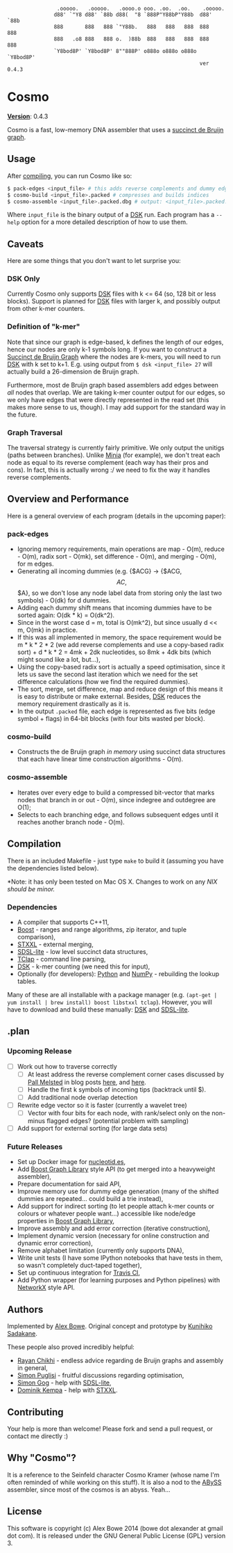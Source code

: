 
                    .ooooo.   .ooooo.   .oooo.o ooo. .oo.  .oo.    .ooooo.  
                   d88' `"Y8 d88' `88b d88(  "8 `888P"Y88bP"Y88b  d88' `88b 
                   888       888   888 `"Y88b.   888   888   888  888   888 
                   888   .o8 888   888 o.  )88b  888   888   888  888   888 
                   `Y8bod8P' `Y8bod8P' 8""888P' o888o o888o o888o `Y8bod8P' 
                                                                  ver 0.4.3


# Cosmo

[**Version**][semver]: 0.4.3

Cosmo is a fast, low-memory DNA assembler that uses a [succinct de Bruijn graph][succ].


## Usage

After [compiling](#compilation), you can run Cosmo like so:

```sh
$ pack-edges <input_file> # this adds reverse complements and dummy edges, and packs them
$ cosmo-build <input_file>.packed # compresses and builds indices
$ cosmo-assemble <input_file>.packed.dbg # output: <input_file>.packed.dbg.fasta
```

Where `input_file` is the binary output of a [DSK][dsk] run. Each program has a `--help` option for a more
detailed description of how to use them.


## Caveats

Here are some things that you don't want to let surprise you:

### DSK Only

Currently Cosmo only supports [DSK][dsk] files with k <= 64 (so, 128 bit or less blocks).
Support is planned for [DSK][dsk] files with larger k, and possibly output from other k-mer
counters.

### Definition of "k-mer"

Note that since our graph is edge-based, k defines the length of our edges, hence our nodes are only k-1 symbols long.
If you want to construct a [Succinct de Bruijn Graph][succ] where the nodes are k-mers, you will need to run [DSK][dsk]
with k set to k+1. E.g. using output from `$ dsk <input_file> 27` will actually build a 26-dimension de Bruijn graph.

Furthermore, most de Bruijn graph based assemblers add edges between *all* nodes that overlap. We are taking k-mer counter
output for our edges, so we only have edges that were directly represented in the read set (this makes more sense to us, though).
I may add support for the standard way in the future.

### Graph Traversal

The traversal strategy is currently fairly primitive. We only output the unitigs (paths between branches).
Unlike [Minia][minia] (for example), we don't treat each node as equal to its reverse complement (each way
has their pros and cons). In fact, this is actually wrong :/ we need to fix the way it handles reverse complements.


## Overview and Performance

Here is a general overview of each program (details in the upcoming paper):

### pack-edges  
- Ignoring memory requirements, main operations are map - O(m), reduce - O(m), radix sort - O(mk), set difference - O(m), and merging - O(m), for m edges.
- Generating all incoming dummies (e.g. {$ACG} -> {$ACG, $$AC, $$$A}, so we don't lose any node label data from storing only the last two symbols) - O(dk) for d dummies.
- Adding each dummy shift means that incoming dummies have to be sorted again: O(dk * k) = O(dk^2).
- Since in the worst case d = m, total is O(mk^2), but since usually d << m, O(mk) in practice.
- If this was all implemented in memory, the space requirement would be m * k * 2 * 2 (we add reverse complements and use a copy-based radix sort) + d * k * 2 = 4mk + 2dk
nucleotides, so 8mk + 4dk bits (which might sound like a lot, but...),
- Using the copy-based radix sort is actually a speed optimisation, since it lets us save the second last iteration which we need for the set difference calculations (how we find the required dummies).
- The sort, merge, set difference, map and reduce design of this means it is easy to distribute or make external. Besides, [DSK][dsk] reduces the memory requirement drastically as it is.
- In the output `.packed` file, each edge is represented as five bits (edge symbol + flags) in 64-bit blocks (with four bits wasted per block).

### cosmo-build  
- Constructs the de Bruijn graph *in memory* using succinct data structures that each have linear time construction algorithms - O(m).

### cosmo-assemble  
- Iterates over every edge to build a compressed bit-vector that marks nodes that branch in or out - O(m), since indegree and outdegree are O(1);
- Selects to each branching edge, and follows subsequent edges until it reaches another branch node - O(m).


## Compilation

There is an included Makefile - just type `make` to build it (assuming you have the dependencies listed below).

*Note: it has only been tested on Mac OS X. Changes to work on any *NIX should be minor.*

### Dependencies  
- A compiler that supports C++11,
- [Boost][boost] - ranges and range algorithms, zip iterator, and tuple comparison),
- [STXXL][stxxl] - external merging,
- [SDSL-lite][sdsl-lite] - low level succinct data structures,
- [TClap][tclap] - command line parsing,
- [DSK][dsk] - k-mer counting (we need this for input),
- Optionally (for developers): [Python][python] and [NumPy][numpy] - rebuilding the lookup tables.

Many of these are all installable with a package manager (e.g. `(apt-get | yum install | brew install) boost libstxxl tclap`).
However, you will have to download and build these manually: [DSK][dsk] and [SDSL-lite][sdsl-lite].


## .plan

### Upcoming Release

- [ ] Work out how to traverse correctly
  - [ ] At least address the reverse complement corner cases discussed by [Pall Melsted](https://twitter.com/pmelsted) in blog posts [here](http://pmelsted.wordpress.com/2014/01/17/edge-cases-in-de-bruijn-graphs/),
  and [here](http://pmelsted.wordpress.com/2014/02/24/debugging-de-bruijn-graphs/).
  - [ ] Handle the first k symbols of incoming tips (backtrack until $).
  - [ ] Add traditional node overlap detection
- [ ] Rewrite edge vector so it is faster (currently a wavelet tree)
  - [ ] Vector with four bits for each node, with rank/select only on the non-minus flagged edges? (potential problem with sampling)
- [ ] Add support for external sorting (for large data sets)

### Future Releases

- Set up Docker image for [nucleotid.es][nucleotides],
- Add [Boost Graph Library][bgl] style API (to get merged into a heavyweight assembler),
- Prepare documentation for said API,
- Improve memory use for dummy edge generation (many of the shifted dummies are repeated... could build a trie instead),
- Add support for indirect sorting (to let people attach k-mer counts or colours or whatever people want...) accessible like node/edge properties in [Boost Graph Library][bgl],
- Improve assembly and add error correction (iterative construction),
- Implement dynamic version (necessary for online construction and dynamic error correction),
- Remove alphabet limitation (currently only supports DNA),
- Write unit tests (I have some IPython notebooks that have tests in them, so wasn't completely duct-taped together),
- Set up continuous integration for [Travis CI][tci],
- Add Python wrapper (for learning purposes and Python pipelines) with [NetworkX][networkx] style API.


## Authors

Implemented by [Alex Bowe][abowe]. Original concept and prototype by [Kunihiko Sadakane][ksadakane].

These people also proved incredibly helpful:

- [Rayan Chikhi][rchikhi] - endless advice regarding de Bruijn graphs and assembly in general,
- [Simon Puglisi][spuglisi] - fruitful discussions regarding optimisation,
- [Simon Gog][sgog] - help with [SDSL-lite][sdsl-lite],
- [Dominik Kempa][dkempa] - help with [STXXL].


## Contributing

Your help is more than welcome! Please fork and send a pull request, or contact me directly :)


## Why "Cosmo"?

It is a reference to the Seinfeld character Cosmo Kramer (whose name I'm often reminded of while working on
this stuff). It is also a nod to the [ABySS][abyss] assembler, since most of the cosmos is
an abyss. Yeah...


## License

This software is copyright (c) Alex Bowe 2014 (bowe dot alexander at gmail dot com).
It is released under the GNU General Public License (GPL) version 3.


[dsk]: http://minia.genouest.org/dsk/
[minia]: http://minia.genouest.org/
[abyss]: https://github.com/bcgsc/abyss
[succ]: http://alexbowe.com/succinct-debruijn-graphs
[debby]: http://github.com/alexbowe/debby

[boost]: http://www.boost.org
[bgl]: http://www.boost.org/doc/libs/1_56_0/libs/graph/doc/
[sdsl-lite]: https://github.com/simongog/sdsl-lite
[networkx]: https://networkx.github.io/
[stxxl]: http://stxxl.sourceforge.net/
[python]: https://www.python.org/
[numpy]: http://www.numpy.org/
[tclap]: http://tclap.sourceforge.net/

[semver]: http://semver.org/
[nucleotides]: http://nucleotid.es/
[tci]: https://travis-ci.org

[abowe]: https://github.com/alexbowe
[ksadakane]: http://researchmap.jp/sada/
[spuglisi]: http://www.cs.helsinki.fi/u/puglisi/
[dkempa]: http://www.cs.helsinki.fi/u/dkempa/
[rchikhi]: https://github.com/rchikhi
[sgog]: https://github.com/simongog/

